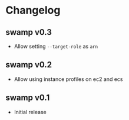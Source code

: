# Changelog

## swamp v0.3

* Allow setting `--target-role` as `arn`

## swamp v0.2

* Allow using instance profiles on ec2 and ecs

## swamp v0.1

* Initial release
